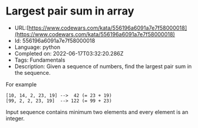 # Largest pair sum in array

 - URL:[https://www.codewars.com/kata/556196a6091a7e7f58000018](https://www.codewars.com/kata/556196a6091a7e7f58000018)
 - Id: 556196a6091a7e7f58000018
 - Language: python
 - Completed on: 2022-06-17T03:32:20.286Z
 - Tags: Fundamentals
 - Description:
Given a sequence of numbers, find the largest pair sum in the sequence.

For example
```
[10, 14, 2, 23, 19] -->  42 (= 23 + 19)
[99, 2, 2, 23, 19]  --> 122 (= 99 + 23)
```

Input sequence contains minimum two elements and every element is an integer.
